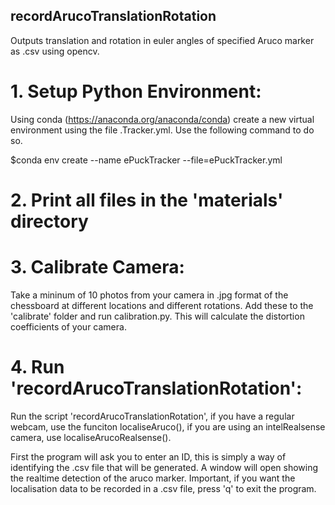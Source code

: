 ## recordArucoTranslationRotation
Outputs translation and rotation in euler angles of specified Aruco marker as .csv using opencv.

# 1. Setup Python Environment:
Using conda (https://anaconda.org/anaconda/conda) create a new virtual environment using the file .Tracker.yml. Use the following command to do so.

$conda env create --name ePuckTracker --file=ePuckTracker.yml

# 2. Print all files in the 'materials' directory

# 3. Calibrate Camera:
Take a mininum of 10 photos from your camera in .jpg format of the chessboard at different locations and different rotations.
Add these to the 'calibrate' folder and run calibration.py. This will calculate the distortion coefficients of your camera.

# 4. Run 'recordArucoTranslationRotation':
Run the script 'recordArucoTranslationRotation', if you have a regular webcam, use the funciton localiseAruco(), if you are using an intelRealsense camera, use localiseArucoRealsense().

First the program will ask you to enter an ID, this is simply a way of identifying the .csv file that will be generated. 
A window will open showing the realtime detection of the aruco marker.
Important, if you want the localisation data to be recorded in a .csv file, press 'q' to exit the program. 

